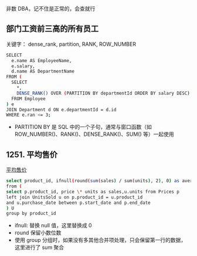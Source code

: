 非数 DBA，记不住是正常的，会查就行

## 部门工资前三高的所有员工

关键字： dense_rank, partition, RANK, ROW_NUMBER

```sh
SELECT
  e.name AS EmployeeName,
  e.salary,
  d.name AS DepartmentName
FROM (
  SELECT
    *,
    DENSE_RANK() OVER (PARTITION BY departmentId ORDER BY salary DESC) AS ran
  FROM Employee
) e
JOIN Department d ON e.departmentId = d.id
WHERE e.ran <= 3;
```

- PARTITION BY 是 SQL 中的一个子句，通常与窗口函数（如 ROW_NUMBER()、RANK()、DENSE_RANK()、SUM() 等）一起使用

## 1251. 平均售价

[平均售价](https://leetcode.cn/problems/average-selling-price/description/?envType=study-plan-v2&envId=sql-free-50)

```sh
select product_id, ifnull(round(sum(sales) / sum(units), 2), 0) as average_price
from (
select p.product_id, price \* units as sales,u.units from Prices p
left join UnitsSold u on p.product_id = u.product_id
and u.purchase_date between p.start_date and p.end_date
) U
group by product_id
```

- ifnull: 替换 null 值，这里替换成 0
- round 保留小数位数
- 使用 group 分组时，如果没有多其他合并项处理，只会保留第一行的数据，这里进行了 sum 聚合
